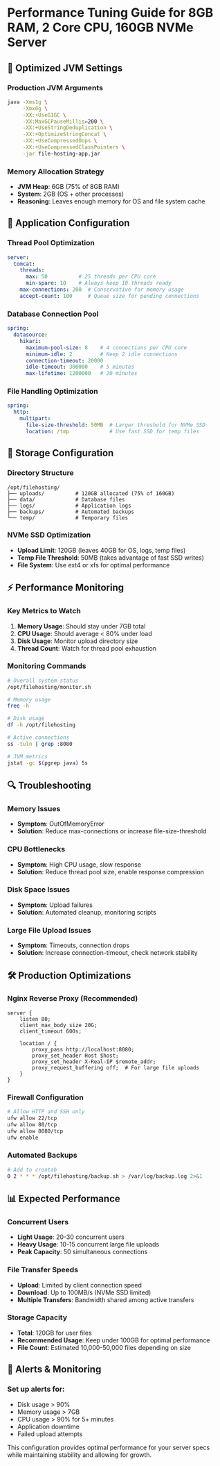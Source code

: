 # Performance Tuning Guide for 8GB RAM, 2 Core CPU, 160GB NVMe Server

## 🚀 Optimized JVM Settings

### Production JVM Arguments
```bash
java -Xms1g \
     -Xmx6g \
     -XX:+UseG1GC \
     -XX:MaxGCPauseMillis=200 \
     -XX:+UseStringDeduplication \
     -XX:+OptimizeStringConcat \
     -XX:+UseCompressedOops \
     -XX:+UseCompressedClassPointers \
     -jar file-hosting-app.jar
```

### Memory Allocation Strategy
- **JVM Heap**: 6GB (75% of 8GB RAM)
- **System**: 2GB (OS + other processes)
- **Reasoning**: Leaves enough memory for OS and file system cache

## 🔧 Application Configuration

### Thread Pool Optimization
```yaml
server:
  tomcat:
    threads:
      max: 50          # 25 threads per CPU core
      min-spare: 10    # Always keep 10 threads ready
    max-connections: 200  # Conservative for memory usage
    accept-count: 100     # Queue size for pending connections
```

### Database Connection Pool
```yaml
spring:
  datasource:
    hikari:
      maximum-pool-size: 8    # 4 connections per CPU core
      minimum-idle: 2         # Keep 2 idle connections
      connection-timeout: 20000
      idle-timeout: 300000    # 5 minutes
      max-lifetime: 1200000   # 20 minutes
```

### File Handling Optimization
```yaml
spring:
  http:
    multipart:
      file-size-threshold: 50MB  # Larger threshold for NVMe SSD
      location: /tmp             # Use fast SSD for temp files
```

## 💾 Storage Configuration

### Directory Structure
```
/opt/filehosting/
├── uploads/          # 120GB allocated (75% of 160GB)
├── data/             # Database files
├── logs/             # Application logs
├── backups/          # Automated backups
└── temp/             # Temporary files
```

### NVMe SSD Optimization
- **Upload Limit**: 120GB (leaves 40GB for OS, logs, temp files)
- **Temp File Threshold**: 50MB (takes advantage of fast SSD writes)
- **File System**: Use ext4 or xfs for optimal performance

## ⚡ Performance Monitoring

### Key Metrics to Watch
1. **Memory Usage**: Should stay under 7GB total
2. **CPU Usage**: Should average < 80% under load
3. **Disk Usage**: Monitor upload directory size
4. **Thread Count**: Watch for thread pool exhaustion

### Monitoring Commands
```bash
# Overall system status
/opt/filehosting/monitor.sh

# Memory usage
free -h

# Disk usage
df -h /opt/filehosting

# Active connections
ss -tuln | grep :8080

# JVM metrics
jstat -gc $(pgrep java) 5s
```

## 🔍 Troubleshooting

### Memory Issues
- **Symptom**: OutOfMemoryError
- **Solution**: Reduce max-connections or increase file-size-threshold

### CPU Bottlenecks
- **Symptom**: High CPU usage, slow response
- **Solution**: Reduce thread pool size, enable response compression

### Disk Space Issues
- **Symptom**: Upload failures
- **Solution**: Automated cleanup, monitoring scripts

### Large File Upload Issues
- **Symptom**: Timeouts, connection drops
- **Solution**: Increase connection-timeout, check network stability

## 🛠️ Production Optimizations

### Nginx Reverse Proxy (Recommended)
```nginx
server {
    listen 80;
    client_max_body_size 20G;
    client_timeout 600s;
    
    location / {
        proxy_pass http://localhost:8080;
        proxy_set_header Host $host;
        proxy_set_header X-Real-IP $remote_addr;
        proxy_request_buffering off;  # For large file uploads
    }
}
```

### Firewall Configuration
```bash
# Allow HTTP and SSH only
ufw allow 22/tcp
ufw allow 80/tcp
ufw allow 8080/tcp
ufw enable
```

### Automated Backups
```bash
# Add to crontab
0 2 * * * /opt/filehosting/backup.sh > /var/log/backup.log 2>&1
```

## 📊 Expected Performance

### Concurrent Users
- **Light Usage**: 20-30 concurrent users
- **Heavy Usage**: 10-15 concurrent large file uploads
- **Peak Capacity**: 50 simultaneous connections

### File Transfer Speeds
- **Upload**: Limited by client connection speed
- **Download**: Up to 100MB/s (NVMe SSD limited)
- **Multiple Transfers**: Bandwidth shared among active transfers

### Storage Capacity
- **Total**: 120GB for user files
- **Recommended Usage**: Keep under 100GB for optimal performance
- **File Count**: Estimated 10,000-50,000 files depending on size

## 🚨 Alerts & Monitoring

### Set up alerts for:
- Disk usage > 90%
- Memory usage > 7GB
- CPU usage > 90% for 5+ minutes
- Application downtime
- Failed upload attempts

This configuration provides optimal performance for your server specs while maintaining stability and allowing for growth.
